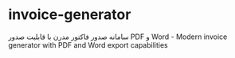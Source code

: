 # invoice-generator
سامانه صدور فاکتور مدرن با قابلیت صدور PDF و Word - Modern invoice generator with PDF and Word export capabilities
